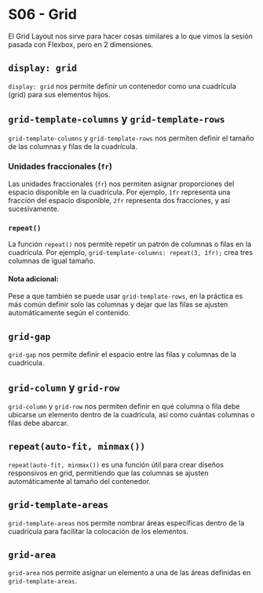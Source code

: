 # S06 - Grid

El Grid Layout nos sirve para hacer cosas similares a lo que vimos la sesión pasada con Flexbox, pero en 2 dimensiones.

## `display: grid`

`display: grid` nos permite definir un contenedor como una cuadrícula (grid) para sus elementos hijos.

## `grid-template-columns` y `grid-template-rows`

`grid-template-columns` y `grid-template-rows` nos permiten definir el tamaño de las columnas y filas de la cuadrícula.

### Unidades fraccionales (`fr`)

Las unidades fraccionales (`fr`) nos permiten asignar proporciones del espacio disponible en la cuadrícula. Por ejemplo, `1fr` representa una fracción del espacio disponible, `2fr` representa dos fracciones, y así sucesivamente.

### `repeat()`

La función `repeat()` nos permite repetir un patrón de columnas o filas en la cuadrícula. Por ejemplo, `grid-template-columns: repeat(3, 1fr);` crea tres columnas de igual tamaño.

#### Nota adicional:

Pese a que también se puede usar `grid-template-rows`, en la práctica es más común definir solo las columnas y dejar que las filas se ajusten automáticamente según el contenido.

## `grid-gap`

`grid-gap` nos permite definir el espacio entre las filas y columnas de la cuadrícula.

## `grid-column` y `grid-row`

`grid-column` y `grid-row` nos permiten definir en qué columna o fila debe ubicarse un elemento dentro de la cuadrícula, así como cuántas columnas o filas debe abarcar.

## `repeat(auto-fit, minmax())`

`repeat(auto-fit, minmax())` es una función útil para crear diseños responsivos en grid, permitiendo que las columnas se ajusten automáticamente al tamaño del contenedor.

## `grid-template-areas`

`grid-template-areas` nos permite nombrar áreas específicas dentro de la cuadrícula para facilitar la colocación de los elementos.

## `grid-area`

`grid-area` nos permite asignar un elemento a una de las áreas definidas en `grid-template-areas`.